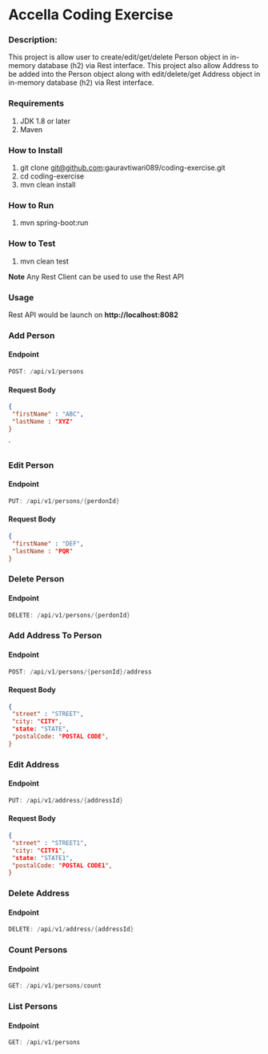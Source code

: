 # Accella Coding Exercise

### Description:
This project is allow user to create/edit/get/delete Person object in in-memory database (h2) via Rest interface.
This project also allow Address to be added into the Person object along with edit/delete/get Address object in in-memory database (h2) via Rest interface.

### Requirements
1.	JDK 1.8 or later
2.	Maven


### How to Install
1.	git clone git@github.com:gauravtiwari089/coding-exercise.git
2.	cd coding-exercise
3.	mvn clean install


### How to Run
1. mvn spring-boot:run

### How to Test
1. mvn clean test

**Note** Any Rest Client can be used to use the Rest API

### Usage
Rest API would be launch on **http://localhost:8082**

### Add Person

#### Endpoint

```Java
POST: /api/v1/persons
```
#### Request Body

```JSON
{
 "firstName" : "ABC",
 "lastName : "XYZ"
}
```
`
### Edit Person

#### Endpoint

```Java
PUT: /api/v1/persons/{perdonId}
```

#### Request Body

```JSON
{
 "firstName" : "DEF",
 "lastName : "PQR"
}
```

### Delete Person

#### Endpoint

```Java
DELETE: /api/v1/persons/{perdonId}
```

### Add Address To Person

#### Endpoint

```Java
POST: /api/v1/persons/{personId}/address
```
#### Request Body

```JSON
{
 "street" : "STREET",
 "city: "CITY",
 "state: "STATE",
 "postalCode: "POSTAL CODE",
}
```

### Edit Address

#### Endpoint

```Java
PUT: /api/v1/address/{addressId}
```

#### Request Body

```JSON
{
 "street" : "STREET1",
 "city: "CITY1",
 "state: "STATE1",
 "postalCode: "POSTAL CODE1",
}
```

### Delete Address

#### Endpoint

```Java
DELETE: /api/v1/address/{addressId}
```

### Count Persons

#### Endpoint

```Java
GET: /api/v1/persons/count
```

### List Persons

#### Endpoint

```Java
GET: /api/v1/persons
```
